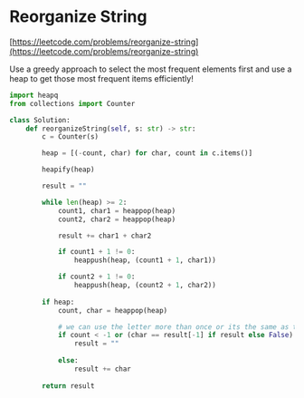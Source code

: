 # Reorganize String

[https://leetcode.com/problems/reorganize-string](https://leetcode.com/problems/reorganize-string)

Use a greedy approach to select the most frequent elements first and use a heap to get those most frequent items efficiently!

```python
import heapq 
from collections import Counter

class Solution:
    def reorganizeString(self, s: str) -> str:
        c = Counter(s)

        heap = [(-count, char) for char, count in c.items()]

        heapify(heap)

        result = ""

        while len(heap) >= 2:
            count1, char1 = heappop(heap)
            count2, char2 = heappop(heap)

            result += char1 + char2 

            if count1 + 1 != 0:
                heappush(heap, (count1 + 1, char1))

            if count2 + 1 != 0:
                heappush(heap, (count2 + 1, char2))
        
        if heap:
            count, char = heappop(heap)

            # we can use the letter more than once or its the same as the prev letter we used
            if count < -1 or (char == result[-1] if result else False):
                result = ""
       
            else:
                result += char
        
        return result
```